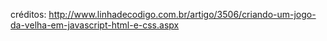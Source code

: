 créditos: http://www.linhadecodigo.com.br/artigo/3506/criando-um-jogo-da-velha-em-javascript-html-e-css.aspx
